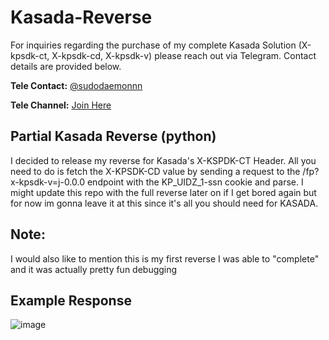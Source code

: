 # Kasada-Reverse

For inquiries regarding the purchase of my complete Kasada Solution (X-kpsdk-ct, X-kpsdk-cd, X-kpsdk-v) please reach out via Telegram. Contact details are provided below.

**Tele Contact:** [@sudodaemonnn](https://t.me/sudodaemonnn)

**Tele Channel:** [Join Here](https://t.me/+qP9G-_ii_XA1MGIx)

## Partial Kasada Reverse (python)

I decided to release my reverse for Kasada's X-KSPDK-CT Header. All you need to do is fetch the X-KPSDK-CD value by sending a request to the /fp?x-kpsdk-v=j-0.0.0 endpoint with the KP_UIDZ_1-ssn cookie and parse. I might update this repo with the full reverse later on if I get bored again but for now im gonna leave it at this since it's all you should need for KASADA.

## Note: 

I would also like to mention this is my first reverse I was able to "complete" and it was actually pretty fun debugging 

## Example Response

![image](https://github.com/user-attachments/assets/2dd4b1ac-9e66-4598-92af-c859de662a24)
